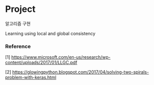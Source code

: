 # Project
알고리즘 구현



Learning using local and global consistency

### Reference



[1] https://www.microsoft.com/en-us/research/wp-content/uploads/2017/01/LLGC.pdf



[2] https://glowingpython.blogspot.com/2017/04/solving-two-spirals-problem-with-keras.html

